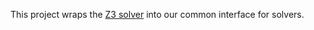 This project wraps the [Z3 solver](https://github.com/Z3Prover/z3) into our common interface for solvers.